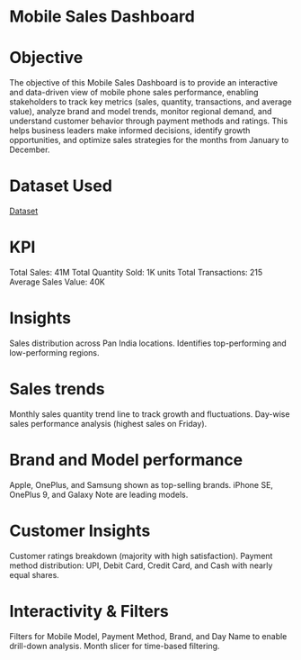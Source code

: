 # Mobile Sales Dashboard

# Objective 
The objective of this Mobile Sales Dashboard is to provide an interactive and data-driven view of mobile phone sales performance, enabling stakeholders to track key metrics (sales, quantity, transactions, and average value), analyze brand and model trends, monitor regional demand, and understand customer behavior through payment methods and ratings. This helps business leaders make informed decisions, identify growth opportunities, and optimize sales strategies for the months from January to December.

# Dataset Used
<a href = "https://github.com/Shreyas-P2004/Mobile-Sales-Data-dashboard/blob/main/Day%20-%2030%20-%20Mobile%20Sales%20Data.xlsx">Dataset</a>

# KPI
Total Sales: 41M
Total Quantity Sold: 1K units
Total Transactions: 215
Average Sales Value: 40K

# Insights
Sales distribution across Pan India locations.
Identifies top-performing and low-performing regions.

# Sales trends
Monthly sales quantity trend line to track growth and fluctuations.
Day-wise sales performance analysis (highest sales on Friday).

# Brand and Model performance
Apple, OnePlus, and Samsung shown as top-selling brands.
iPhone SE, OnePlus 9, and Galaxy Note are leading models.

# Customer Insights
Customer ratings breakdown (majority with high satisfaction).
Payment method distribution: UPI, Debit Card, Credit Card, and Cash with nearly equal shares.

# Interactivity & Filters
Filters for Mobile Model, Payment Method, Brand, and Day Name to enable drill-down analysis.
Month slicer for time-based filtering.



